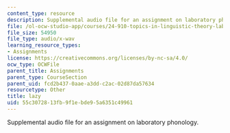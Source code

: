 ```yaml
---
content_type: resource
description: Supplemental audio file for an assignment on laboratory phonology.
file: /ol-ocw-studio-app/courses/24-910-topics-in-linguistic-theory-laboratory-phonology-spring-2007/55c3072813fb9f1ebde95a6351c49961_lazy.wav
file_size: 54950
file_type: audio/x-wav
learning_resource_types:
- Assignments
license: https://creativecommons.org/licenses/by-nc-sa/4.0/
ocw_type: OCWFile
parent_title: Assignments
parent_type: CourseSection
parent_uid: fcd2b437-0aae-a3dd-c2ac-02d87da57634
resourcetype: Other
title: lazy
uid: 55c30728-13fb-9f1e-bde9-5a6351c49961
---
```

Supplemental audio file for an assignment on laboratory phonology.